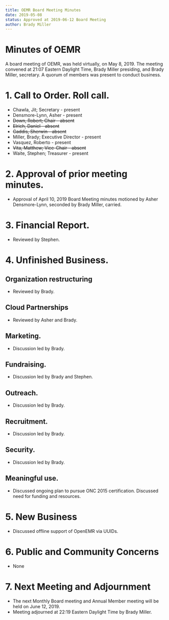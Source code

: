 ```yaml
---
title: OEMR Board Meeting Minutes
date: 2019-05-08
status: Approved at 2019-06-12 Board Meeting
author: Brady Miller
---
```


# Minutes of OEMR

A board meeting of OEMR, was held virtually, on May 8, 2019. The meeting
convened at 21:07 Eastern Daylight Time, Brady Miller presiding, and Brady Miller,
secretary. A quorum of members was present to conduct business.

# 1. Call to Order. Roll call.

* Chawla, Jit; Secretary - present
* Densmore-Lynn, Asher - present
* ~~Down, Robert; Chair - absent~~
* ~~Elrich, Daniel - absent~~
* ~~Gaddis, Sherwin - absent~~
* Miller, Brady; Executive Director - present
* Vasquez, Roberto - present
* ~~Vita, Matthew; Vice-Chair - absent~~
* Waite, Stephen; Treasurer - present

# 2. Approval of prior meeting minutes.

* Approval of April 10, 2019 Board Meeting minutes motioned by Asher Densmore-Lynn, seconded by Brady Miller, carried.

# 3. Financial Report.

* Reviewed by Stephen.

# 4. Unfinished Business.

## Organization restructuring

* Reviewed by Brady.

## Cloud Partnerships

* Reviewed by Asher and Brady.

## Marketing.

* Discussion led by Brady.

## Fundraising.

* Discussion led by Brady and Stephen.

## Outreach.

* Discussion led by Brady.

## Recruitment.

* Discussion led by Brady.

## Security.

* Discussion led by Brady.

## Meaningful use.

* Discussed ongoing plan to pursue ONC 2015 certification. Discussed need for funding and resources.

# 5. New Business

* Discussed offline support of OpenEMR via UUIDs.

# 6. Public and Community Concerns

* None

# 7. Next Meeting and Adjournment

* The next Monthly Board meeting and Annual Member meeting will be held on June 12, 2019.
* Meeting adjourned at 22:19 Eastern Daylight Time by Brady Miller.
